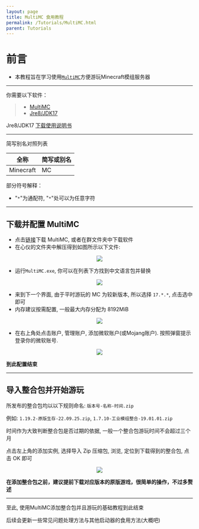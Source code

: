 ```yaml
---
layout: page
title: MultiMC 食用教程
permalink: /Tutorials/MultiMC.html
parent: Tutorials
---
```


# 前言

* 本教程旨在学习使用[`MultiMC`](https://github.com/MultiMC/Launcher)方便游玩Minecraft模组服务器

---

你需要以下软件：
> * [MultiMC](https://github.com/MultiMC/Launcher)
> * [Jre8/JDK17](https://adoptium.net/zh-CN/temurin/releases/)

Jre8/JDK17 [下载使用说明书](./JavaDownload.html)

---

简写别名对照列表

|全称|简写或别名|
|-|-|
|Minecraft|MC|

部分符号解释：

* "`*`"为通配符, "`*`"处可以为任意字符

---

## 下载并配置 MultiMC

* 点击[链接](https://multimc.org/#Download)下载 MultiMC, 或者在群文件夹中下载软件
* 在心仪的文件夹中解压得到如图所示以下文件:

<div align="center"><img src="https://picbed-1300514373.cos.ap-nanjing.myqcloud.com/Server_Help/Tutorials/MultiMC/Pic_1.png"/></div>

* 运行`MultiMC.exe`, 你可以在列表下方找到中文语言包并替换

<div align="center"><img src="https://picbed-1300514373.cos.ap-nanjing.myqcloud.com/Server_Help/Tutorials/MultiMC/Pic_2.png"/></div>

* 来到下一个界面, 由于平时游玩的 MC 为较新版本, 所以选择 `17.*.*`, 点击选中即可
* 内存建议按需配置, 一般最大内存分配为 8192MiB

<div align="center"><img src="https://picbed-1300514373.cos.ap-nanjing.myqcloud.com/Server_Help/Tutorials/MultiMC/Pic_3.png"/></div>

* 在右上角处点击账户, 管理账户, 添加微软账户(或Mojang账户). 按照弹窗提示登录你的微软账号. 

<div align="center"><img src="https://picbed-1300514373.cos.ap-nanjing.myqcloud.com/Server_Help/Tutorials/MultiMC/Pic_4.png"/></div>

**到此配置结束**

---

## 导入整合包并开始游玩

所发布的整合包均以以下规则命名: `版本号-名称-时间.zip`

例如: `1.19.2-原版生存-22.09.25.zip`, `1.7.10-工业模组整合-19.01.01.zip`

时间作为大致判断整合包是否过期的依据, 一般一个整合包游玩时间不会超过三个月

点击左上角的添加实例, 选择导入 Zip 压缩包, 浏览, 定位到下载得到的整合包, 点击 OK 即可

<div align="center"><img src="https://picbed-1300514373.cos.ap-nanjing.myqcloud.com/Server_Help/Tutorials/MultiMC/Pic_5.png"/></div>

**在添加整合包之前，建议提前下载对应版本的原版游戏，很简单的操作，不过多赘述**

---

至此, 使用MultiMC添加整合包并且游玩的基础教程到此结束

后续会更新一些常见问题处理方法与其他启动器的食用方法(大概吧)
